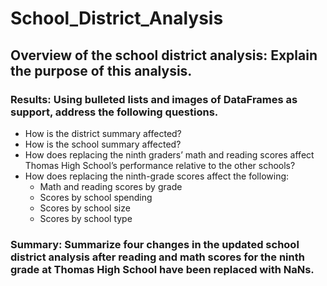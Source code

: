 # School_District_Analysis

## Overview of the school district analysis: Explain the purpose of this analysis.

### Results: Using bulleted lists and images of DataFrames as support, address the following questions.

- How is the district summary affected?
- How is the school summary affected?
- How does replacing the ninth graders’ math and reading scores affect Thomas High School’s performance relative to the other schools?
- How does replacing the ninth-grade scores affect the following:
    - Math and reading scores by grade
    - Scores by school spending
    - Scores by school size
    - Scores by school type

### Summary: Summarize four changes in the updated school district analysis after reading and math scores for the ninth grade at Thomas High School have been replaced with NaNs.
